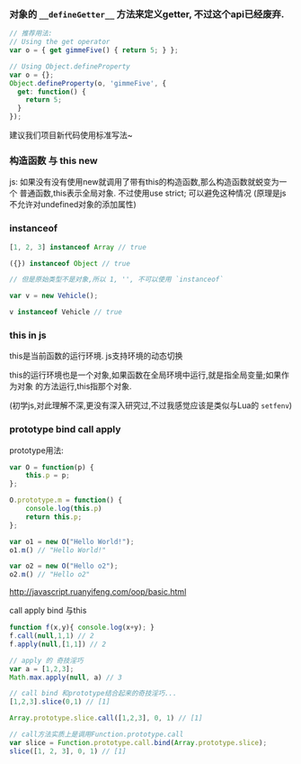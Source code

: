 ### 对象的 `__defineGetter__` 方法来定义getter, 不过这个api已经废弃.

```javascript
// 推荐用法:
// Using the get operator
var o = { get gimmeFive() { return 5; } };

// Using Object.defineProperty
var o = {};
Object.defineProperty(o, 'gimmeFive', {
  get: function() {
    return 5;
  }
});
```
建议我们项目新代码使用标准写法~

### 构造函数 与 this new

js: 如果没有没有使用new就调用了带有this的构造函数,那么构造函数就蜕变为一个
普通函数,this表示全局对象. 不过使用use strict; 可以避免这种情况
(原理是js不允许对undefined对象的添加属性)

### instanceof

```js
[1, 2, 3] instanceof Array // true

({}) instanceof Object // true

// 但是原始类型不是对象,所以 1, '', 不可以使用 `instanceof`

var v = new Vehicle();

v instanceof Vehicle // true
```

### this in js

this是当前函数的运行环境. js支持环境的动态切换

this的运行环境也是一个对象,如果函数在全局环境中运行,就是指全局变量;如果作为对象
的方法运行,this指那个对象.

(初学js,对此理解不深,更没有深入研究过,不过我感觉应该是类似与Lua的 `setfenv`)

### prototype bind call apply

prototype用法:

```js
var O = function(p) {
    this.p = p;
};

O.prototype.m = function() {
    console.log(this.p)
    return this.p;
};

var o1 = new O("Hello World!");
o1.m() // "Hello World!"

var o2 = new O("Hello o2");
o2.m() // "Hello o2"
```

http://javascript.ruanyifeng.com/oop/basic.html

call apply bind 与this

```js
function f(x,y){ console.log(x+y); }
f.call(null,1,1) // 2
f.apply(null,[1,1]) // 2

// apply 的 奇技淫巧
var a = [1,2,3];
Math.max.apply(null, a) // 3

// call bind 和prototype结合起来的奇技淫巧...
[1,2,3].slice(0,1) // [1]

Array.prototype.slice.call([1,2,3], 0, 1) // [1]

// call方法实质上是调用Function.prototype.call
var slice = Function.prototype.call.bind(Array.prototype.slice);
slice([1, 2, 3], 0, 1) // [1]

```
